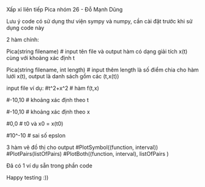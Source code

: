 Xấp xỉ liên tiếp Pica nhóm 26 - Đỗ Mạnh Dũng

Lưu ý code có sử dụng thư viện sympy và numpy, cần cài đặt trước khi sử dụng code này

2 hàm chính:

Pica(string filename)               # input tên file và output hàm có dạng giải tích x(t) cùng với khoảng xác định t

Pica(string filename, int length)   # input thêm length là số điểm chia cho hàm lưới x(t), output là danh sách gồm các (t,x(t))

input file ví dụ:
#t^2+x^2    # hàm f(t,x)

#-10,10     # khoảng xác định theo t

#-10,10     # khoảng xác định theo x

#0,0        # t0 và x0 = x(t0)

#10^-10     # sai số epslon

3 hàm vẽ đồ thị cho output
#PlotSymbol((function, interval))
#PlotPairs(listOfPairs)
#PlotBoth((function, interval), listOfPairs )


Đã có 1 ví dụ sẵn trong phần code

Happy testing :))
